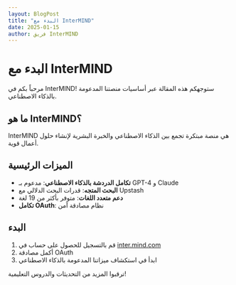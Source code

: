 ```yaml
---
layout: BlogPost
title: "البدء مع InterMIND"
date: 2025-01-15
author: فريق InterMIND
---
```


# البدء مع InterMIND

مرحباً بكم في InterMIND! ستوجهكم هذه المقالة عبر أساسيات منصتنا المدعومة بالذكاء الاصطناعي.

<!--more-->

## ما هو InterMIND؟

InterMIND هي منصة مبتكرة تجمع بين الذكاء الاصطناعي والخبرة البشرية لإنشاء حلول أعمال قوية.

## الميزات الرئيسية

- **تكامل الدردشة بالذكاء الاصطناعي**: مدعوم بـ GPT-4 و Claude
- **البحث المتجه**: قدرات البحث الدلالي مع Upstash
- **دعم متعدد اللغات**: متوفر بأكثر من 19 لغة
- **تكامل OAuth**: نظام مصادقة آمن

## البدء

1. قم بالتسجيل للحصول على حساب في [inter.mind.com](https://inter.mind.com)
2. أكمل مصادقة OAuth
3. ابدأ في استكشاف ميزاتنا المدعومة بالذكاء الاصطناعي

ترقبوا المزيد من التحديثات والدروس التعليمية!
